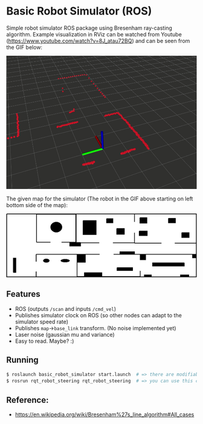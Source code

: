 # Basic Robot Simulator (ROS)

Simple robot simulator ROS package using Bresenham ray-casting algorithm. Example visualization in RViz can be watched from Youtube (https://www.youtube.com/watch?v=8J_atau72BQ) and can be seen from the GIF below:

![rviz](rviz.gif)

The given map for the simulator (The robot in the GIF above starting on left bottom side of the map):

![map](launch/map.png)

## Features

- ROS (outputs `/scan` and inputs `/cmd_vel`)
- Publishes simulator clock on ROS (so other nodes can adapt to the simulator speed rate)
- Publishes `map`->`base_link` transform. (No noise implemented yet)
- Laser noise (gaussian mu and variance)
- Easy to read. Maybe? :)

## Running

```bash
$ roslaunch basic_robot_simulator start.launch  # => there are modifiable parameters in this file with descriptions
$ rosrun rqt_robot_steering rqt_robot_steering  # => you can use this command for manually controlling the robot
```

## Reference:

- https://en.wikipedia.org/wiki/Bresenham%27s_line_algorithm#All_cases
